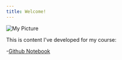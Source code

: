 ```yaml
---
title: Welcome!
---
```


![My Picture](/pics/MyPicture)

This is content I've developed for my course:

-[Github Notebook](/timeseries/index.md)
